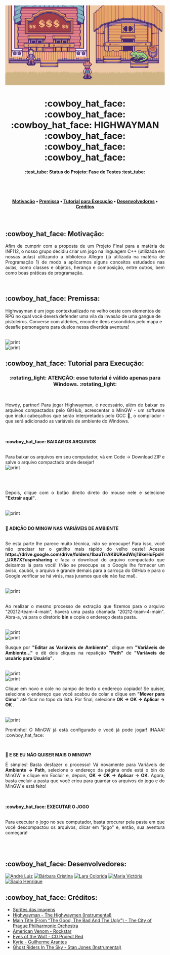 <h1 align="center">
  <img alt="Banner" title="Banner" src="./assets/banner.png" />
  <br><br>
  :cowboy_hat_face:  :cowboy_hat_face:  :cowboy_hat_face: HIGHWAYMAN :cowboy_hat_face:  :cowboy_hat_face:  :cowboy_hat_face:
<br> </h1>

<h4 align="center">:test_tube: Status do Projeto: Fase de Testes :test_tube:</h4>
<h1></h1><br>

<h4 align="center">
 <a href="#motivacao">Motivação</a> •
 <a href="#premissa">Premissa</a> • 
 <a href="#tutorial">Tutorial para Execução</a> • 
 <a href="#devs">Desenvolvedores</a> • 
 <a href="#creditos">Créditos</a>
</h4><br>


<h2 id="motivacao">:cowboy_hat_face: Motivação:</h3>
<p align="justify"> Afim de cumprir com a proposta de um Projeto Final para a matéria de INF112, o nosso grupo decidiu criar um jogo na linguagem C++ (utilizada em nossas aulas) utilizando a biblioteca Allegro (já utilizada na matéria de Programação 1) de modo a aplicarmos alguns conceitos estudados nas aulas, como classes e objetos, herança e composição, entre outros, bem como boas práticas de programação.</p>
<br>


<h2 id="premissa">:cowboy_hat_face: Premissa:</h3>
<p> Highwayman é um jogo contextualizado no velho oeste com elementos de RPG no qual você deverá defender uma vila da invasão de uma gangue de pistoleiros. Converse com aldeões, encontre itens escondidos pelo mapa e desafie personagens para duelos nessa divertida aventura!</p>
<br>
<img alt="print" title="print" src="https://user-images.githubusercontent.com/92737180/159081590-aa0e4eb8-c1b9-4837-883b-0b887b6cc5b4.png">
<br>
<img alt="print" title="print" src="https://user-images.githubusercontent.com/92737180/159081702-1e993dc6-cf46-4c5b-9467-c737ab5aafb3.png">



<h2 id="tutorial">:cowboy_hat_face: Tutorial para Execução:</h3>
<h3 align="center"> :rotating_light: ATENÇÃO: esse tutorial é válido apenas para Windows. :rotating_light: </h3><br>
<p align=justify> Howdy, partner! Para jogar Highwayman, é necessário, além de baixar os arquivos compactados pelo GitHub, acrescentar o MinGW - um software que inclui cabeçalhos que serão interpretados pelo GCC 🤔, o compilador - que será adicionado as variáveis de ambiente do Windows.</p>
<br><br>
<b>:cowboy_hat_face: BAIXAR OS ARQUIVOS</b><br><br>
<p align=justify>Para baixar os arquivos em seu computador, vá em Code -> Download ZIP e salve o arquivo compactado onde desejar!<br>
<img alt="print" title="print" src="https://user-images.githubusercontent.com/92737180/160021595-c8fbbfa5-184a-4044-9b93-8c389125dd7b.png"></p>
<br><br>

<p align=justify>Depois, clique com o botão direito direto do mouse nele e selecione <b>"Extrair aqui"</b>.</p><br>
<img alt="print" title="print" src="https://user-images.githubusercontent.com/92737180/160021825-cf7d86e4-88d7-46d1-9519-8d1d283cdb1a.png">
<br><br>


<b>:cowboy_hat_face: ADIÇÃO DO MINGW NAS VARIÁVEIS DE AMBIENTE</b><br><br>
<p align=justify>Se esta parte lhe parece muito técnica, não se preocupe! Para isso, você não precisar ter o gatilho mais rápido do velho oeste! Acesse <b>https://drive.google.com/drive/folders/1bauTrrAK9UKedWnj19keHuFpxH_UX67X?usp=sharing</b> e faça o download do arquivo compactado que deixamos lá para você! (Não se preocupe se o Google lhe fornecer um aviso, caubói, o arquivo é grande demais para a carroça do GitHub e para o Google verificar se há virús, mas juramos que ele não faz mal).</p><br>
<img alt="print" title="print" src="https://user-images.githubusercontent.com/92737180/160021927-11eb6b32-ae3b-457a-8724-f59eaaf82422.png">
<br><br>


<p align=justify>Ao realizar o mesmo processo de extração que fizemos para o arquivo "20212-team-4-main", haverá uma pasta chamada "20212-team-4-main". Abra-a, vá para o diretório <b>bin</b> e copie o endereço desta pasta.</p><br>
<img alt="print" title="print" src="https://user-images.githubusercontent.com/92737180/160021988-c422d3d7-d955-44ea-b563-8c75846862e7.png">
<br>

<img alt="print" title="print" src="https://user-images.githubusercontent.com/92737180/160022032-f0533772-c64f-4d83-a47b-f6b9d6bcb120.png">
<br>

<p align=justify>Busque por <b>"Editar as Variáveis de Ambiente"</b>, clique em <b>"Variáveis de Ambiente..."</b> e dê dois cliques na repatição <b>"Path"</b> de <b>"Variáveis de usuário para Usuário"</b>.</p><br>
<img alt="print" title="print" src="https://user-images.githubusercontent.com/92737180/160022115-0d8859e5-8fdb-4b4b-964f-a09bdb5f076c.png">
<br>

<img alt="print" title="print" src="https://user-images.githubusercontent.com/92737180/160022243-0f4a350c-a498-46c7-9c36-1c547af38626.png">
<br>

<p align=justify>Clique em novo e cole no campo de texto o endereço copiado! Se quiser, selecione o endereço que você acabou de colar e clique em <b>"Mover para Cima"</b> até ficar no topo da lista. Por final, selecione <b>OK -> OK -> Aplicar -> OK </b>.</p><br>
<img alt="print" title="print" src="https://user-images.githubusercontent.com/92737180/160022311-488a8706-53b6-4a1c-addb-80c46643d464.png">
<br>

<p align=justify>Prontinho! O MinGW já está configurado e você já pode jogar! IHAAA! :cowboy_hat_face:</p><br>

<b>:cowboy_hat_face: E SE EU NÃO QUISER MAIS O MINGW?</b><br>
<p align=justify>É simples! Basta desfazer o processo! Vá novamente para Variáveis de <b>Ambiente -> Path</b>, selecione o endereço da página onde está o bin do MinGW e clique em Excluir e, depois, <b>OK -> OK -> Aplicar -> OK</b>. Agora, basta excluir a pasta que você criou para guardar os arquivos do jogo e do MinGW e está feito!</p>
<br><br>
<b>:cowboy_hat_face: EXECUTAR O JOGO</b><br><br>
<p align=justify>Para executar o jogo no seu computador, basta procurar pela pasta em que você descompactou os arquivos, clicar em "jogo" e, então, sua aventura começará!</p>
<br><br>


<h2 id="devs">:cowboy_hat_face: Desenvolvedores:</h3>
<a href="https://github.com/andrefeijosantos"><img alt="André Luiz" title="André Luiz" src="https://user-images.githubusercontent.com/92737180/155859397-1b3ea701-f098-45c8-822a-6ca773ec52c8.png"></a>
<a href="https://github.com/barbcristina"><img alt="Bárbara Cristina" title="Bárbara Cristina" src="https://user-images.githubusercontent.com/92737180/155859414-82c46baa-a4d4-4d7e-af15-d9314aa7bae3.png"></a>
<a href="https://github.com/laracolorida"><img alt="Lara Colorida" title="Lara Colorida" src="https://user-images.githubusercontent.com/92737180/155859416-edf4d200-608d-4564-a8d2-943c25eb775c.png"></a>
<a href="https://github.com/mvictoriaufv25"><img alt="Maria Victória" title="Maria Victória" src="https://user-images.githubusercontent.com/92737180/155859470-7748a1de-0fcc-47a2-9cb2-2673232c4c1f.png"></a>
<a href="https://github.com/Saulinhohh"><img alt="Saulo Henrique" title="Saulo Henrique" src="https://user-images.githubusercontent.com/92737180/155859419-4415a4f3-2113-463f-8bef-02612f37f1f4.png"></a>
<br>

<h2 id="creditos">:cowboy_hat_face: Créditos:</h3>
<ul>
  <li><a href="https://bakudas.itch.io/generic-oldwest-pack">Sprites das imagens</a></li>
  <li><a href="https://www.youtube.com/watch?v=hBMmoqdahpc">Highwayman - The Highwaymen (Instrumental)</a></li>
  <li><a href="https://www.youtube.com/watch?v=AFa1-kciCb4">Main Title (From “The Good, The Bad And The Ugly") - The City of Prague Philharmonic Orchestra</a></li>
  <li><a href="https://www.youtube.com/watch?v=-MK5ChLJTAk">American Venom - Rockstar</a></li>
  <li><a href="https://www.youtube.com/watch?v=lAGm9MTyRJ8">Eyes of the Wolf - CD Project Red</a></li>
  <li><a href="https://www.youtube.com/watch?v=fwsYlTbdKtM">Kyrie - Guilherme Arantes</a></li>
  <li><a href="https://www.youtube.com/watch?v=qBrSvLZ-NpU">Ghost Riders In The Sky - Stan Jones (Instrumental)</a></li>
</ul>
